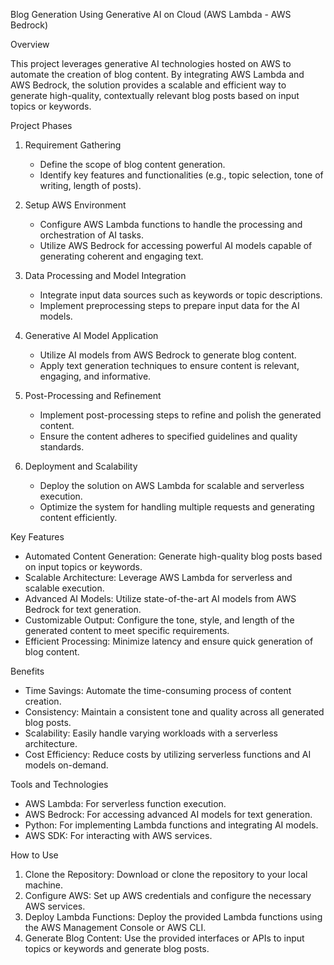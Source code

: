 Blog Generation Using Generative AI on Cloud (AWS Lambda - AWS Bedrock)

Overview

This project leverages generative AI technologies hosted on AWS to automate the creation of blog content. By integrating AWS Lambda and AWS Bedrock, the solution provides a scalable and efficient way to generate high-quality, contextually relevant blog posts based on input topics or keywords.

Project Phases

1. Requirement Gathering
   - Define the scope of blog content generation.
   - Identify key features and functionalities (e.g., topic selection, tone of writing, length of posts).

2. Setup AWS Environment
   - Configure AWS Lambda functions to handle the processing and orchestration of AI tasks.
   - Utilize AWS Bedrock for accessing powerful AI models capable of generating coherent and engaging text.

3. Data Processing and Model Integration
   - Integrate input data sources such as keywords or topic descriptions.
   - Implement preprocessing steps to prepare input data for the AI models.

4. Generative AI Model Application
   - Utilize AI models from AWS Bedrock to generate blog content.
   - Apply text generation techniques to ensure content is relevant, engaging, and informative.

5. Post-Processing and Refinement
   - Implement post-processing steps to refine and polish the generated content.
   - Ensure the content adheres to specified guidelines and quality standards.

6. Deployment and Scalability
   - Deploy the solution on AWS Lambda for scalable and serverless execution.
   - Optimize the system for handling multiple requests and generating content efficiently.

Key Features

- Automated Content Generation: Generate high-quality blog posts based on input topics or keywords.
- Scalable Architecture: Leverage AWS Lambda for serverless and scalable execution.
- Advanced AI Models: Utilize state-of-the-art AI models from AWS Bedrock for text generation.
- Customizable Output: Configure the tone, style, and length of the generated content to meet specific requirements.
- Efficient Processing: Minimize latency and ensure quick generation of blog content.

Benefits

- Time Savings: Automate the time-consuming process of content creation.
- Consistency: Maintain a consistent tone and quality across all generated blog posts.
- Scalability: Easily handle varying workloads with a serverless architecture.
- Cost Efficiency: Reduce costs by utilizing serverless functions and AI models on-demand.

Tools and Technologies

- AWS Lambda: For serverless function execution.
- AWS Bedrock: For accessing advanced AI models for text generation.
- Python: For implementing Lambda functions and integrating AI models.
- AWS SDK: For interacting with AWS services.

How to Use

1. Clone the Repository: Download or clone the repository to your local machine.
2. Configure AWS: Set up AWS credentials and configure the necessary AWS services.
3. Deploy Lambda Functions: Deploy the provided Lambda functions using the AWS Management Console or AWS CLI.
4. Generate Blog Content: Use the provided interfaces or APIs to input topics or keywords and generate blog posts.

